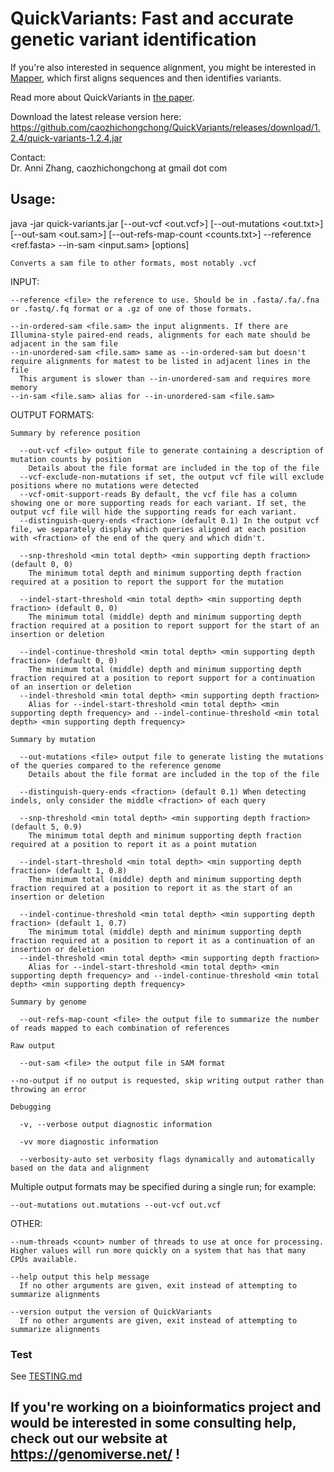 # QuickVariants: Fast and accurate genetic variant identification

If you're also interested in sequence alignment, you might be interested in [Mapper](https://github.com/mathjeff/mapper), which first aligns sequences and then identifies variants.

Read more about QuickVariants in [the paper](https://bmcbiol.biomedcentral.com/articles/10.1186/s12915-024-01891-4).

Download the latest release version here: https://github.com/caozhichongchong/QuickVariants/releases/download/1.2.4/quick-variants-1.2.4.jar

Contact:\
 Dr. Anni Zhang, caozhichongchong at gmail dot com

## Usage:
  java -jar quick-variants.jar [--out-vcf <out.vcf>] [--out-mutations <out.txt>] [--out-sam <out.sam>] [--out-refs-map-count <counts.txt>] --reference <ref.fasta> --in-sam <input.sam> [options]

    Converts a sam file to other formats, most notably .vcf

  INPUT:

    --reference <file> the reference to use. Should be in .fasta/.fa/.fna or .fastq/.fq format or a .gz of one of those formats.

    --in-ordered-sam <file.sam> the input alignments. If there are Illumina-style paired-end reads, alignments for each mate should be adjacent in the sam file
    --in-unordered-sam <file.sam> same as --in-ordered-sam but doesn't require alignments for matest to be listed in adjacent lines in the file
      This argument is slower than --in-unordered-sam and requires more memory
    --in-sam <file.sam> alias for --in-unordered-sam <file.sam>

  OUTPUT FORMATS:

    Summary by reference position

      --out-vcf <file> output file to generate containing a description of mutation counts by position
        Details about the file format are included in the top of the file
      --vcf-exclude-non-mutations if set, the output vcf file will exclude positions where no mutations were detected
      --vcf-omit-support-reads By default, the vcf file has a column showing one or more supporting reads for each variant. If set, the output vcf file will hide the supporting reads for each variant.
      --distinguish-query-ends <fraction> (default 0.1) In the output vcf file, we separately display which queries aligned at each position with <fraction> of the end of the query and which didn't.

      --snp-threshold <min total depth> <min supporting depth fraction> (default 0, 0)
        The minimum total depth and minimum supporting depth fraction required at a position to report the support for the mutation

      --indel-start-threshold <min total depth> <min supporting depth fraction> (default 0, 0)
        The minimum total (middle) depth and minimum supporting depth fraction required at a position to report support for the start of an insertion or deletion

      --indel-continue-threshold <min total depth> <min supporting depth fraction> (default 0, 0)
        The minimum total (middle) depth and minimum supporting depth fraction required at a position to report support for a continuation of an insertion or deletion
      --indel-threshold <min total depth> <min supporting depth fraction>
        Alias for --indel-start-threshold <min total depth> <min supporting depth frequency> and --indel-continue-threshold <min total depth> <min supporting depth frequency>

    Summary by mutation

      --out-mutations <file> output file to generate listing the mutations of the queries compared to the reference genome
        Details about the file format are included in the top of the file

      --distinguish-query-ends <fraction> (default 0.1) When detecting indels, only consider the middle <fraction> of each query

      --snp-threshold <min total depth> <min supporting depth fraction> (default 5, 0.9)
        The minimum total depth and minimum supporting depth fraction required at a position to report it as a point mutation

      --indel-start-threshold <min total depth> <min supporting depth fraction> (default 1, 0.8)
        The minimum total (middle) depth and minimum supporting depth fraction required at a position to report it as the start of an insertion or deletion

      --indel-continue-threshold <min total depth> <min supporting depth fraction> (default 1, 0.7)
        The minimum total (middle) depth and minimum supporting depth fraction required at a position to report it as a continuation of an insertion or deletion
      --indel-threshold <min total depth> <min supporting depth fraction>
        Alias for --indel-start-threshold <min total depth> <min supporting depth frequency> and --indel-continue-threshold <min total depth> <min supporting depth frequency>

    Summary by genome

      --out-refs-map-count <file> the output file to summarize the number of reads mapped to each combination of references

    Raw output

      --out-sam <file> the output file in SAM format

    --no-output if no output is requested, skip writing output rather than throwing an error

    Debugging

      -v, --verbose output diagnostic information

      -vv more diagnostic information

      --verbosity-auto set verbosity flags dynamically and automatically based on the data and alignment

  Multiple output formats may be specified during a single run; for example:

    --out-mutations out.mutations --out-vcf out.vcf

  OTHER:

    --num-threads <count> number of threads to use at once for processing. Higher values will run more quickly on a system that has that many CPUs available.

    --help output this help message
      If no other arguments are given, exit instead of attempting to summarize alignments

    --version output the version of QuickVariants
      If no other arguments are given, exit instead of attempting to summarize alignments


### Test

See [TESTING.md](TESTING.md)

## If you're working on a bioinformatics project and would be interested in some consulting help, check out our website at https://genomiverse.net/ !
